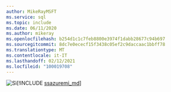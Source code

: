 ```yaml
---
author: MikeRayMSFT
ms.service: sql
ms.topic: include
ms.date: 06/11/2020
ms.author: mikeray
ms.openlocfilehash: b254d1c1c7feb8800e3974f1dabb28677c94b697
ms.sourcegitcommit: 8dc7e0ececf15f3438c05ef2c9daccaac1bbff78
ms.translationtype: MT
ms.contentlocale: it-IT
ms.lasthandoff: 02/12/2021
ms.locfileid: "100019708"
---
```

<Token>![Sì](../media/yes-icon.png)[!INCLUDE [ssazuremi_md](../ssazuremi_md.md)]</Token>

